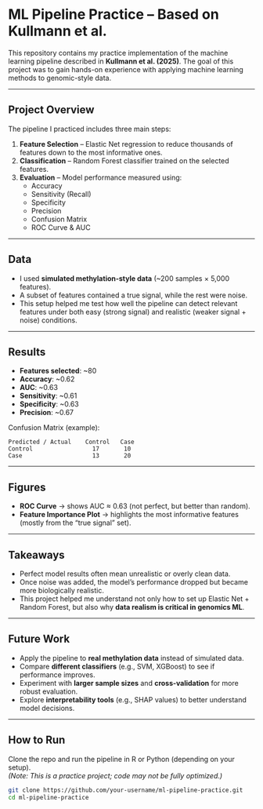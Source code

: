 # ML Pipeline Practice – Based on Kullmann et al.

This repository contains my practice implementation of the machine learning pipeline described in **Kullmann et al. (2025)**. The goal of this project was to gain hands-on experience with applying machine learning methods to genomic-style data.  

---

## Project Overview  
The pipeline I practiced includes three main steps:  
1. **Feature Selection** – Elastic Net regression to reduce thousands of features down to the most informative ones.  
2. **Classification** – Random Forest classifier trained on the selected features.  
3. **Evaluation** – Model performance measured using:  
   - Accuracy  
   - Sensitivity (Recall)  
   - Specificity  
   - Precision  
   - Confusion Matrix  
   - ROC Curve & AUC  

---

## Data  
- I used **simulated methylation-style data** (~200 samples × 5,000 features).  
- A subset of features contained a true signal, while the rest were noise.  
- This setup helped me test how well the pipeline can detect relevant features under both easy (strong signal) and realistic (weaker signal + noise) conditions.  

---

## Results  
- **Features selected**: ~80  
- **Accuracy**: ~0.62  
- **AUC**: ~0.63  
- **Sensitivity**: ~0.61  
- **Specificity**: ~0.63  
- **Precision**: ~0.67  

Confusion Matrix (example):  
```
Predicted / Actual    Control   Case
Control                 17       10
Case                    13       20
```

---

## Figures  
- **ROC Curve** → shows AUC ≈ 0.63 (not perfect, but better than random).  
- **Feature Importance Plot** → highlights the most informative features (mostly from the “true signal” set).  

---

## Takeaways  
- Perfect model results often mean unrealistic or overly clean data.  
- Once noise was added, the model’s performance dropped but became more biologically realistic.  
- This project helped me understand not only how to set up Elastic Net + Random Forest, but also why **data realism is critical in genomics ML**.  

---

## Future Work  
- Apply the pipeline to **real methylation data** instead of simulated data.  
- Compare **different classifiers** (e.g., SVM, XGBoost) to see if performance improves.  
- Experiment with **larger sample sizes** and **cross-validation** for more robust evaluation.  
- Explore **interpretability tools** (e.g., SHAP values) to better understand model decisions.  

---

## How to Run  
Clone the repo and run the pipeline in R or Python (depending on your setup).  
*(Note: This is a practice project; code may not be fully optimized.)*  

```bash
git clone https://github.com/your-username/ml-pipeline-practice.git
cd ml-pipeline-practice
```

